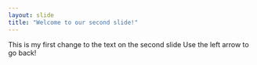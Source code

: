 ```yaml
---
layout: slide
title: "Welcome to our second slide!"
---
```

This is my first change to the text on the second slide
Use the left arrow to go back!
